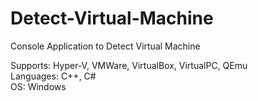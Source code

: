 # Detect-Virtual-Machine

Console Application to Detect Virtual Machine

Supports: Hyper-V, VMWare, VirtualBox, VirtualPC, QEmu          
Languages: C++, C#            
OS: Windows
